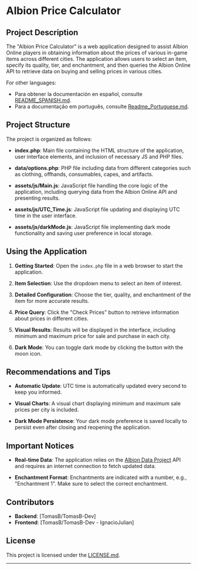 # Albion Price Calculator

## Project Description

The "Albion Price Calculator" is a web application designed to assist Albion Online players in obtaining information about the prices of various in-game items across different cities. The application allows users to select an item, specify its quality, tier, and enchantment, and then queries the Albion Online API to retrieve data on buying and selling prices in various cities.

For other languages:
- Para obtener la documentación en español, consulte [README_SPANISH.md](README_SPANISH.md).
- Para a documentação em português, consulte [Readme_Portuguese.md](Readme_Portuguese.md).

## Project Structure

The project is organized as follows:

- **index.php**: Main file containing the HTML structure of the application, user interface elements, and inclusion of necessary JS and PHP files.

- **data/options.php**: PHP file including data from different categories such as clothing, offhands, consumables, capes, and artifacts.

- **assets/js/Main.js**: JavaScript file handling the core logic of the application, including querying data from the Albion Online API and presenting results.

- **assets/js/UTC_Time.js**: JavaScript file updating and displaying UTC time in the user interface.

- **assets/js/darkMode.js**: JavaScript file implementing dark mode functionality and saving user preference in local storage.

## Using the Application

1. **Getting Started**: Open the `index.php` file in a web browser to start the application.

2. **Item Selection**: Use the dropdown menu to select an item of interest.

3. **Detailed Configuration**: Choose the tier, quality, and enchantment of the item for more accurate results.

4. **Price Query**: Click the "Check Prices" button to retrieve information about prices in different cities.

5. **Visual Results**: Results will be displayed in the interface, including minimum and maximum price for sale and purchase in each city.

6. **Dark Mode**: You can toggle dark mode by clicking the button with the moon icon.

## Recommendations and Tips

- **Automatic Update**: UTC time is automatically updated every second to keep you informed.

- **Visual Charts**: A visual chart displaying minimum and maximum sale prices per city is included.

- **Dark Mode Persistence**: Your dark mode preference is saved locally to persist even after closing and reopening the application.

## Important Notices

- **Real-time Data**: The application relies on the [Albion Data Project](https://www.albion-online-data.com/) API and requires an internet connection to fetch updated data.

- **Enchantment Format**: Enchantments are indicated with a number, e.g., "Enchantment 1". Make sure to select the correct enchantment.

## Contributors

- **Backend**: [TomasB/TomasB-Dev]
- **Frontend**: [TomasB/TomasB-Dev - IgnacioJulian]

## License

This project is licensed under the [LICENSE.md](LICENSE.md).

---
